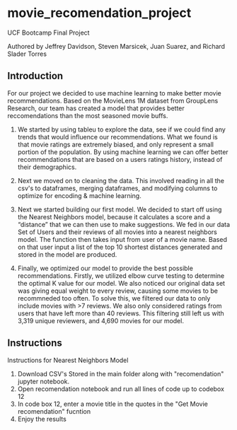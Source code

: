 # movie_recomendation_project
UCF Bootcamp Final Project

Authored by Jeffrey Davidson, Steven Marsicek, Juan Suarez, and Richard Slader Torres

Introduction
---
For our project we decided to use machine learning to make better movie recommendations. 
Based on the MovieLens 1M dataset from GroupLens Research, our team has created a model that provides better reccomendations than the most seasoned movie buffs.

1. We started by using tableu to explore the data, see if we could find any trends that would influence our recommendations.
What we found is that movie ratings are extremely biased, and only represent a small portion of the population.
By using machine learning we can offer better recommendations that are based on a users ratings history, instead of their demographics.

2. Next we moved on to cleaning the data. This involved reading in all the csv's to dataframes, merging dataframes,
and modifying columns to optimize for encoding & machine learning.

3. Next we started building our first model. We decided to start off using the Nearest Neighbors model,
because it calculates a score and a “distance” that we can then use to make suggestions. We fed in our data Set of Users and their reviews of all movies into a nearest neighbors model.
The function then takes input from user of a movie name. Based on that user input a list of the top 10 shortest distances generated and stored in the model are produced.

4. Finally, we optimized our model to provide the best possible recommendations. Firstly, we utilized elbow curve testing to determine the optimal K value for our model.
We also noticed our original data set was giving equal weight to every review, causing some movies to be recommneded too often. To solve this, we filtered our data to
only include movies with >7 reviews. We also only considered ratings from users that have left more than 40 reviews.
This filtering still left us with 3,319 unique reviewers, and 4,690 movies for our model.

Instructions
---
Instructions for Nearest Neighbors Model
1. Download CSV's Stored in the main folder along with "recomendation" jupyter notebook.
2. Open recomendation notebook and run all lines of code up to codebox 12 
3. In code box 12, enter a movie title in the quotes in the "Get Movie recomendation" fucntion
4. Enjoy the results
